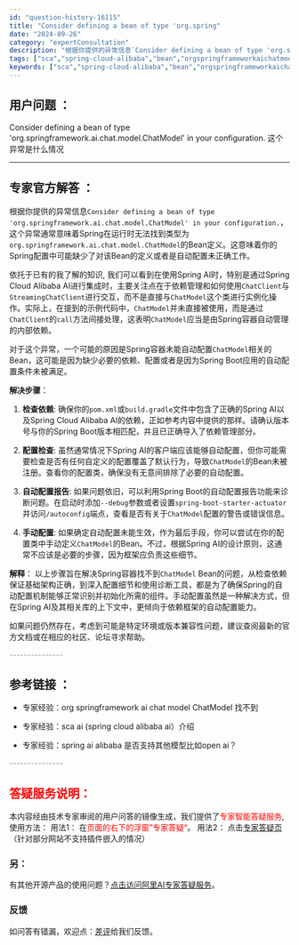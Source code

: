 ```yaml
---
id: "question-history-16115"
title: "Consider defining a bean of type 'org.spring"
date: "2024-09-26"
category: "expertConsultation"
description: "根据你提供的异常信息`Consider defining a bean of type 'org.springframework.ai.chat.model.ChatModel' in your configuration.`，这个异常通常意味着Spring在运行时无法找到类型为`org.sprin"
tags: ["sca","spring-cloud-alibaba","bean","orgspringframeworkaichatmodelChatModel","配置","异常","情况"]
keywords: ["sca","spring-cloud-alibaba","bean","orgspringframeworkaichatmodelChatModel","配置","异常","情况"]
---
```


## 用户问题 ： 
 Consider defining a bean of type 'org.springframework.ai.chat.model.ChatModel' in your configuration. 这个异常是什么情况  

---------------
## 专家官方解答 ：

根据你提供的异常信息`Consider defining a bean of type 'org.springframework.ai.chat.model.ChatModel' in your configuration.`，这个异常通常意味着Spring在运行时无法找到类型为`org.springframework.ai.chat.model.ChatModel`的Bean定义。这意味着你的Spring配置中可能缺少了对该Bean的定义或者是自动配置未正确工作。

依托于已有的我了解的知识, 我们可以看到在使用Spring AI时，特别是通过Spring Cloud Alibaba AI进行集成时，主要关注点在于依赖管理和如何使用`ChatClient`与`StreamingChatClient`进行交互，而不是直接与`ChatModel`这个类进行实例化操作。实际上，在提到的示例代码中，`ChatModel`并未直接被使用，而是通过`ChatClient`的`call`方法间接处理，这表明`ChatModel`应当是由Spring容器自动管理的内部依赖。

对于这个异常，一个可能的原因是Spring容器未能自动配置`ChatModel`相关的Bean，这可能是因为缺少必要的依赖、配置或者是因为Spring Boot应用的自动配置条件未被满足。

**解决步骤**：

1. **检查依赖**: 确保你的`pom.xml`或`build.gradle`文件中包含了正确的Spring AI以及Spring Cloud Alibaba AI的依赖，正如参考内容中提供的那样。请确认版本号与你的Spring Boot版本相匹配，并且已正确导入了依赖管理部分。

2. **配置检查**: 虽然通常情况下Spring AI的客户端应该能够自动配置，但你可能需要检查是否有任何自定义的配置覆盖了默认行为，导致`ChatModel`的Bean未被注册。查看你的配置类，确保没有无意间排除了必要的自动配置。

3. **自动配置报告**: 如果问题依旧，可以利用Spring Boot的自动配置报告功能来诊断问题。在启动时添加`--debug`参数或者设置`spring-boot-starter-actuator`并访问`/autoconfig`端点，查看是否有关于`ChatModel`配置的警告或错误信息。

4. **手动配置**: 如果确定自动配置未能生效，作为最后手段，你可以尝试在你的配置类中手动定义`ChatModel`的Bean。不过，根据Spring AI的设计原则，这通常不应该是必要的步骤，因为框架应负责这些细节。

**解释**：
以上步骤旨在解决Spring容器找不到`ChatModel` Bean的问题，从检查依赖保证基础架构正确，到深入配置细节和使用诊断工具，都是为了确保Spring的自动配置机制能够正常识别并初始化所需的组件。手动配置虽然是一种解决方式，但在Spring AI及其相关库的上下文中，更倾向于依赖框架的自动配置能力。

如果问题仍然存在，考虑到可能是特定环境或版本兼容性问题，建议查阅最新的官方文档或在相应的社区、论坛寻求帮助。


<font color="#949494">---------------</font> 


## 参考链接 ：

* 专家经验：org springframework ai chat model ChatModel 找不到 
 
 * 专家经验：sca ai (spring cloud alibaba ai）介绍 
 
 * 专家经验：spring ai alibaba 是否支持其他模型比如open ai？ 


 <font color="#949494">---------------</font> 
 


## <font color="#FF0000">答疑服务说明：</font> 

本内容经由技术专家审阅的用户问答的镜像生成，我们提供了<font color="#FF0000">专家智能答疑服务</font>,使用方法：
用法1： 在<font color="#FF0000">页面的右下的浮窗”专家答疑“</font>。
用法2： 点击[专家答疑页](https://answer.opensource.alibaba.com/docs/intro)（针对部分网站不支持插件嵌入的情况）
### 另：


有其他开源产品的使用问题？[点击访问阿里AI专家答疑服务](https://answer.opensource.alibaba.com/docs/intro)。
### 反馈
如问答有错漏，欢迎点：[差评](https://ai.nacos.io/user/feedbackByEnhancerGradePOJOID?enhancerGradePOJOId=16137)给我们反馈。
